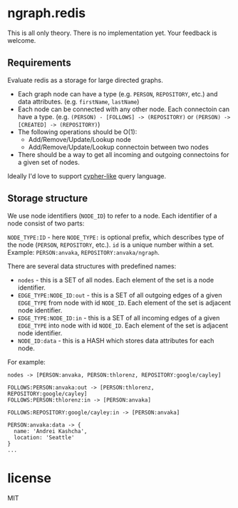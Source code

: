# ngraph.redis

This is all only theory. There is no implementation yet. Your feedback is welcome.

## Requirements

Evaluate redis as a storage for large directed graphs.

* Each graph node can have a type (e.g. `PERSON`, `REPOSITORY`, etc.) and data attributes.
  (e.g. `firstName`, `lastName`)
* Each node can be connected with any other node. Each connectoin can have a type.
  (e.g. `(PERSON) - [FOLLOWS] -> (REPOSITORY)` or `(PERSON) -> [CREATED] -> (REPOSITORY)`)
* The following operations should be O(1):
  - Add/Remove/Update/Lookup node
  - Add/Remove/Update/Lookup connectoin between two nodes
* There should be a way to get all incoming and outgoing connectoins for a given
  set of nodes.

Ideally I'd love to support [cypher-like](http://www.opencypher.org/) query language.

## Storage structure

We use node identifiers (`NODE_ID`) to refer to a node. Each identifier of a node
consist of two parts:

`NODE_TYPE:ID` - here `NODE_TYPE:` is optional prefix, which describes type of the
node (`PERSON`, `REPOSITORY`, etc.). `id` is a unique number within a set. Example:
`PERSON:anvaka`, `REPOSITORY:anvaka/ngraph`.

There are several data structures with predefined names:

* `nodes` - this is a SET of all nodes. Each element of the set is a node identifier.
* `EDGE_TYPE:NODE_ID:out` - this is a SET of all outgoing edges of a given `EDGE_TYPE`
from node with id `NODE_ID`. Each element of the set is adjacent node identifier.
* `EDGE_TYPE:NODE_ID:in` - this is a SET of all incoming edges of a given `EDGE_TYPE`
into node with id `NODE_ID`. Each element of the set is adjacent node identifier.
* `NODE_ID:data` - this is a HASH which stores data attributes for each node.

For example:

```
nodes -> [PERSON:anvaka, PERSON:thlorenz, REPOSITORY:google/cayley]

FOLLOWS:PERSON:anvaka:out -> [PERSON:thlorenz, REPOSITORY:google/cayley]
FOLLOWS:PERSON:thlorenz:in -> [PERSON:anvaka]

FOLLOWS:REPOSITORY:google/cayley:in -> [PERSON:anvaka]

PERSON:anvaka:data -> {
  name: 'Andrei Kashcha',
  location: 'Seattle'
}
...
```

# license

MIT
